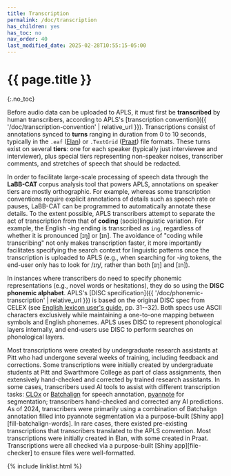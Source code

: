 ```yaml
---
title: Transcription
permalink: /doc/transcription
has_children: yes
has_toc: no
nav_order: 40 
last_modified_date: 2025-02-28T10:55:15-05:00
---
```


# {{ page.title }}
{:.no_toc}

Before audio data can be uploaded to APLS, it must first be **transcribed** by human transcribers, according to APLS's [transcription convention]({{ '/doc/transcription-convention' | relative_url }}).
Transcriptions consist of annotations synced to **turns** ranging in duration from 0 to 10 seconds, typically in the `.eaf` ([Elan](https://archive.mpi.nl/tla/elan)) or `.TextGrid` ([Praat](http://www.fon.hum.uva.nl/praat/)) file formats.
These turns exist on several **tiers**: one for each speaker (typically just interviewee and interviewer), plus special tiers representing non-speaker noises, transcriber comments, and stretches of speech that should be redacted.

In order to facilitate large-scale processing of speech data through the **LaBB-CAT** corpus analysis tool that powers APLS, annotations on speaker tiers are mostly orthographic.
For example, whereas some transcription conventions require explicit annotations of details such as speech rate or pauses, LaBB-CAT can be programmed to automatically annotate these details.
To the extent possible, APLS transcribers attempt to separate the act of transcription from that of **coding** (socio)linguistic variation.
For example, the English _-ing_ ending is transcribed as `ing`, regardless of whether it is pronounced [ɪŋ] or [ɪn].
The avoidance of "coding while transcribing" not only makes transcription faster, it more importantly facilitates specifying the search context for linguistic patterns once the transcription is uploaded to APLS (e.g., when searching for _-ing_ tokens, the end-user only has to look for /ɪŋ/, rather than both [ɪŋ] and [ɪn]).

In instances where transcribers do need to specify phonemic representations (e.g., novel words or hesitations), they do so using the **DISC phonemic alphabet**.
APLS's [DISC specification]({{ '/doc/phonemic-transcription' | relative_url }}) is based on the original DISC spec from CELEX (see [English lexicon user's guide](https://catalog.ldc.upenn.edu/docs/LDC96L14/eug_let.pdf), pp. 31--32).
Both specs use ASCII characters exclusively while maintaining a one-to-one mapping between symbols and English phonemes.
APLS uses DISC to represent phonological layers internally, and end-users use DISC to perform searches on phonological layers.

Most transcriptions were created by undergraduate research assistants at Pitt who had undergone several weeks of training, including feedback and corrections.
Some transcriptions were initially created by undergraduate students at Pitt and Swarthmore College as part of class assignments, then extensively hand-checked and corrected by trained research assistants.
In some cases, transcribers used AI tools to assist with different transcription tasks: [CLOx](https://clox.ling.washington.edu/#/) or [Batchalign](https://github.com/TalkBank/batchalign) for speech annotation, [pyannote](https://github.com/pyannote/pyannote-audio) for segmentation;
transcribers hand-checked and corrected any AI predictions.
As of 2024, transcribers were primarily using a combination of Batchalign annotation filled into pyannote segmentation via a purpose-built [Shiny app][fill-batchalign-words].
In rare cases, there existed pre-existing transcriptions that transcribers translated to the APLS convention.
Most transcriptions were initially created in Elan, with some created in Praat.
Transcriptions were all checked via a purpose-built [Shiny app][file-checker] to ensure files were well-formatted.

{% include linklist.html %}
